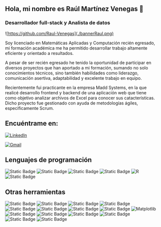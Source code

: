 ## Hola, mi nombre es Raúl Martínez Venegas 👋
### Desarrollador full-stack y Analista de datos

![https://github.com/Raul-Venegas](./bannerRaul.png)

Soy licenciado en Matemáticas Aplicadas y Computación recién egresado, mi formación académica me
ha permitido desarrollar trabajo altamente
eficiente y orientado a resultados.

A pesar de ser recién egresado he tenido la oportunidad de participar en diversos proyectos que han aportado a mi formación, sumando no solo conocimientos técnicos, sino también habilidades como liderazgo, comunicación asertiva, adaptabilidad y excelente trabajo en equipo.

Recientemente fui practicante en la empresa Madd Systems, en la que realicé desarrollo frontend y backend de una aplicación web que tiene como objetivo analizar archivos de Excel para conocer sus catacterísticas. Dicho proyecto fue gestionado con ayuda de metodologías ágiles, especificamente Scrum.

## Encuéntrame en:

[![LinkedIn](https://img.shields.io/badge/LinkedIn-Raúl_Martínez_Venegas-0077B5?style=for-the-badge&logo=linkedin&logoColor=white&labelColor=101010)](https://www.linkedin.com/in/ra%C3%BAl-mart%C3%ADnez-venegas)

[![Gmail](https://img.shields.io/badge/Gmail-raull.venegass@gmail.com-D14836?style=for-the-badge&logo=gmail&logoColor=white&labelColor=101010)](mailto:raull.venegass@gmail.com)

## Lenguajes de programación
![Static Badge](https://img.shields.io/badge/Python-FCE203?style=for-the-badge&logo=Python&logoColor=039EFC)
![Static Badge](https://img.shields.io/badge/C-6D757A%20?style=for-the-badge&logo=C&color=6D757A)
![Static Badge](https://img.shields.io/badge/C%2B%2B-FFFFFF?style=for-the-badge&logo=C%2B%2B&logoColor=FFFFFF&color=3BB5FF%20)
![Static Badge](https://img.shields.io/badge/JavaScript-FFFFFF?style=for-the-badge&logo=JavaScript&logoColor=E9F000&color=000000)
![R](https://img.shields.io/badge/r-%23276DC3.svg?style=for-the-badge&logo=r&logoColor=white)
![Static Badge](https://img.shields.io/badge/SQL-FFFFFF?style=for-the-badge&logo=SQL&logoColor=FFFFFF&color=0037F0)

## Otras herramientas
![Static Badge](https://img.shields.io/badge/Excel-FFFFFF?style=for-the-badge&logo=Microsoft%20excel&logoColor=FFFFFF&color=00F037)
![Static Badge](https://img.shields.io/badge/MySQL-FFFFFF?style=for-the-badge&logo=MySQL&logoColor=000000&color=00AFF0)
![Static Badge](https://img.shields.io/badge/HTML-FFFFFF?style=for-the-badge&logo=HTML5&logoColor=FFFFFF&color=F03E00)
![Static Badge](https://img.shields.io/badge/CSS-FFFFFF?style=for-the-badge&logo=CSS3&logoColor=FFFFFF&color=00AFF0)
![Static Badge](https://img.shields.io/badge/Boostrap-000000?style=for-the-badge&logo=Bootstrap&logoColor=000000&color=FF8700)
![Static Badge](https://img.shields.io/badge/jQuery-000000?style=for-the-badge&logo=jQuery&logoColor=000000&color=FF00BD)
![Static Badge](https://img.shields.io/badge/Pandas-FFFFFF?style=for-the-badge&logo=Pandas&logoColor=FFFFFF&color=002FF0)
![Static Badge](https://img.shields.io/badge/Numpy-FFFFFF?style=for-the-badge&logo=Numpy&logoColor=FFFFFF&color=8A00F0)
![Matplotlib](https://img.shields.io/badge/Plotly-%233F4F75.svg?style=for-the-badge&logo=plotly&logoColor=white)
![Static Badge](https://img.shields.io/badge/Django-FFFFFF?style=for-the-badge&logo=Django&logoColor=FFFFFF&color=1DF000)
![Static Badge](https://img.shields.io/badge/Jupyter-000000?style=for-the-badge&logo=Jupyter&logoColor=000000&color=FFE800)
![Static Badge](https://img.shields.io/badge/Latex-000000?style=for-the-badge&logo=Latex&logoColor=000000&color=00FFB9)
![Static Badge](https://img.shields.io/badge/Git-000000?style=for-the-badge&logo=Git&logoColor=FF0000&color=FFFFFF)
![Static Badge](https://img.shields.io/badge/Windows-FFFFFF?style=for-the-badge&logo=Windows&logoColor=FFFFFF&color=009BFF)
![Static Badge](https://img.shields.io/badge/IOS-000000?style=for-the-badge&logo=Apple&logoColor=000000&color=FFFFFF)








